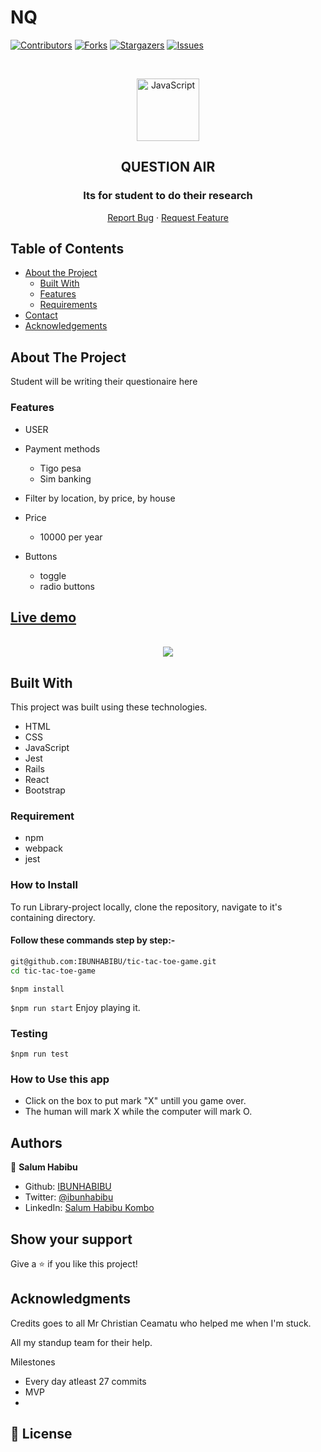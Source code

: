 # NQ
[![Contributors][contributors-shield]][contributors-url]
[![Forks][forks-shield]][forks-url]
[![Stargazers][stars-shield]][stars-url]
[![Issues][issues-shield]][issues-url]

<br />

<p align="center">
  <a href="git@github.com:TAMADUNI/Hama.git">
    <p align="center"> <img src="https://user-images.githubusercontent.com/55361440/87301597-7d9f1800-c52d-11ea-84e7-7a5684626b3f.png" alt="JavaScript" width="100" height="100"> </p>
  </a>

  <h2 align="center"> QUESTION AIR</h2>
  <h3 align="center"> Its for student to do their research</h3>

  <p align="center">
    <a href="https://github.com/TAMADUNI/Hama/issues">Report Bug</a>
    · 
    <a href="https://github.com/TAMADUNI/Hama/issues">Request Feature</a>
  </p>
</p>

## Table of Contents

* [About the Project](#about-the-project)
  * [Built With](#built-with)
  * [Features](#features)
  * [Requirements](#requirements)
* [Contact](#Authors)
* [Acknowledgements](#acknowledgements)

<!-- ABOUT THE PROJECT -->
## About The Project
Student will be writing their questionaire here

### Features

-  USER
     
      
            
- Payment methods 
    * Tigo pesa
    * Sim banking 
- Filter by location, by price, by house
- Price 
    * 10000 per year

- Buttons 
    * toggle 
    * radio buttons 

## [Live demo](#/ "Of the project")
<br/>
<div align="center">

<img  src="https://github.com/TAMADUNI/Hama/blob/feature/src/Images/4e6rgj.gif" />
</div>

<!-- BUILD WITH -->
## Built With

This project was built using these technologies.
* HTML
* CSS
* JavaScript
* Jest
* Rails 
* React
* Bootstrap 

### Requirement

- npm
- webpack
- jest

### How to Install 

To run Library-project locally, clone the repository, navigate to it's containing directory.

#### Follow these commands step by step:-

```bash
git@github.com:IBUNHABIBU/tic-tac-toe-game.git
cd tic-tac-toe-game
```
 `$npm install `
 
 `$npm run start`
Enjoy playing it.

### Testing

 `$npm run test `

### How to Use this app
- Click on the box to put mark "X" untill you game over.
- The human will mark X while the computer will mark O.
<!-- CONTACT -->
## Authors

👤 **Salum Habibu** 
    
* Github: [IBUNHABIBU](https://github.com/IBUNHABIBU)
* Twitter: [@ibunhabibu](https://twitter.com/Ibunhabibu)
* LinkedIn: [Salum Habibu Kombo](https://www.linkedin.com/in/salum-habibu/)

## Show your support

Give a :star: if you like this project!


## Acknowledgments
Credits goes to all Mr Christian Ceamatu who helped me when I'm stuck.

All my standup team for their help.

<!-- MARKDOWN LINKS & IMAGES -->
<!-- https://www.markdownguide.org/basic-syntax/#reference-style-links -->
[contributors-shield]: https://img.shields.io/github/contributors/TAMADUNI/Hama.svg?style=flat-square
[contributors-url]: https://github.com/TAMADUNI/Hama/graphs/contributors
[forks-shield]: https://img.shields.io/github/forks/TAMADUNI/Hama.svg?style=flat-square
[forks-url]: https://github.com/TAMADUNI/Hama/network/members
[stars-shield]: https://img.shields.io/github/stars/TAMADUNI/Hama.svg?style=flat-square
[stars-url]: https://github.com/TAMADUNI/Hama/stargazers
[issues-shield]: https://img.shields.io/github/issues/TAMADUNI/Hama.svg?style=flat-square
[issues-url]: https://github.com/TAMADUNI/Hama/issues

Milestones 

* Every day atleast 27 commits 
* MVP 
* 

## 📝 License
